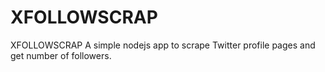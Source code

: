 # XFOLLOWSCRAP
XFOLLOWSCRAP
A simple nodejs app to scrape Twitter profile pages and get number of followers.
